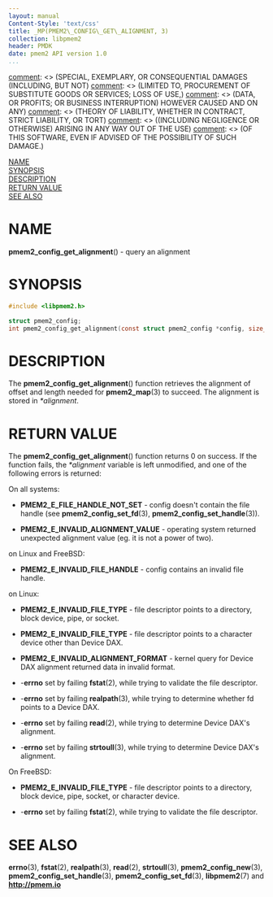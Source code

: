 ```yaml
---
layout: manual
Content-Style: 'text/css'
title: _MP(PMEM2\_CONFIG\_GET\_ALIGNMENT, 3)
collection: libpmem2
header: PMDK
date: pmem2 API version 1.0
...
```


[comment]: <> (Copyright 2019, Intel Corporation)

[comment]: <> (Redistribution and use in source and binary forms, with or without)
[comment]: <> (modification, are permitted provided that the following conditions)
[comment]: <> (are met:)
[comment]: <> (    * Redistributions of source code must retain the above copyright)
[comment]: <> (      notice, this list of conditions and the following disclaimer.)
[comment]: <> (    * Redistributions in binary form must reproduce the above copyright)
[comment]: <> (      notice, this list of conditions and the following disclaimer in)
[comment]: <> (      the documentation and/or other materials provided with the)
[comment]: <> (      distribution.)
[comment]: <> (    * Neither the name of the copyright holder nor the names of its)
[comment]: <> (      contributors may be used to endorse or promote products derived)
[comment]: <> (      from this software without specific prior written permission.)

[comment]: <> (THIS SOFTWARE IS PROVIDED BY THE COPYRIGHT HOLDERS AND CONTRIBUTORS)
[comment]: <> ("AS IS" AND ANY EXPRESS OR IMPLIED WARRANTIES, INCLUDING, BUT NOT)
[comment]: <> (LIMITED TO, THE IMPLIED WARRANTIES OF MERCHANTABILITY AND FITNESS FOR)
[comment]: <> (A PARTICULAR PURPOSE ARE DISCLAIMED. IN NO EVENT SHALL THE COPYRIGHT)
[comment]: <> (OWNER OR CONTRIBUTORS BE LIABLE FOR ANY DIRECT, INDIRECT, INCIDENTAL,)
[comment]: <> (SPECIAL, EXEMPLARY, OR CONSEQUENTIAL DAMAGES (INCLUDING, BUT NOT)
[comment]: <> (LIMITED TO, PROCUREMENT OF SUBSTITUTE GOODS OR SERVICES; LOSS OF USE,)
[comment]: <> (DATA, OR PROFITS; OR BUSINESS INTERRUPTION) HOWEVER CAUSED AND ON ANY)
[comment]: <> (THEORY OF LIABILITY, WHETHER IN CONTRACT, STRICT LIABILITY, OR TORT)
[comment]: <> ((INCLUDING NEGLIGENCE OR OTHERWISE) ARISING IN ANY WAY OUT OF THE USE)
[comment]: <> (OF THIS SOFTWARE, EVEN IF ADVISED OF THE POSSIBILITY OF SUCH DAMAGE.)

[comment]: <> (pmem2_config_get_alignment.3 -- man page for pmem2_config_get_alignment)

[NAME](#name)<br />
[SYNOPSIS](#synopsis)<br />
[DESCRIPTION](#description)<br />
[RETURN VALUE](#return-value)<br />
[SEE ALSO](#see-also)<br />

# NAME #

**pmem2_config_get_alignment**() - query an alignment

# SYNOPSIS #

```c
#include <libpmem2.h>

struct pmem2_config;
int pmem2_config_get_alignment(const struct pmem2_config *config, size_t *alignment);
```

# DESCRIPTION #

The **pmem2_config_get_alignment**() function retrieves the alignment of offset and
length needed for **pmem2_map**(3) to succeed. The alignment is stored in
*\*alignment*.

# RETURN VALUE #

The **pmem2_config_get_alignment**() function returns 0 on success.
If the function fails, the *\*alignment* variable is left unmodified, and one of
the following errors is returned:

On all systems:

* **PMEM2\_E\_FILE\_HANDLE\_NOT\_SET** - config doesn't contain the file handle
(see **pmem2_config_set_fd**(3), **pmem2_config_set_handle**(3)).

* **PMEM2\_E\_INVALID\_ALIGNMENT\_VALUE** - operating system returned unexpected
alignment value (eg. it is not a power of two).

on Linux and FreeBSD:

* **PMEM2\_E\_INVALID\_FILE\_HANDLE** - config contains an invalid file handle.

on Linux:

* **PMEM2\_E\_INVALID\_FILE\_TYPE** - file descriptor points to a directory,
block device, pipe, or socket.

* **PMEM2\_E\_INVALID\_FILE\_TYPE** - file descriptor points to a character
device other than Device DAX.

* **PMEM2\_E\_INVALID\_ALIGNMENT\_FORMAT** - kernel query for Device DAX alignment
returned data in invalid format.

* -**errno** set by failing **fstat**(2), while trying to validate the file
descriptor.

* -**errno** set by failing **realpath**(3), while trying to determine whether
fd points to a Device DAX.

* -**errno** set by failing **read**(2), while trying to determine Device DAX's
alignment.

* -**errno** set by failing **strtoull**(3), while trying to determine
Device DAX's alignment.

On FreeBSD:

* **PMEM2\_E\_INVALID\_FILE\_TYPE** - file descriptor points to a directory,
block device, pipe, socket, or character device.

* -**errno** set by failing **fstat**(2), while trying to validate the file
descriptor.

# SEE ALSO #

**errno**(3),  **fstat**(2), **realpath**(3), **read**(2), **strtoull**(3),
**pmem2_config_new**(3), **pmem2_config_set_handle**(3),
**pmem2_config_set_fd**(3), **libpmem2**(7) and **<http://pmem.io>**
